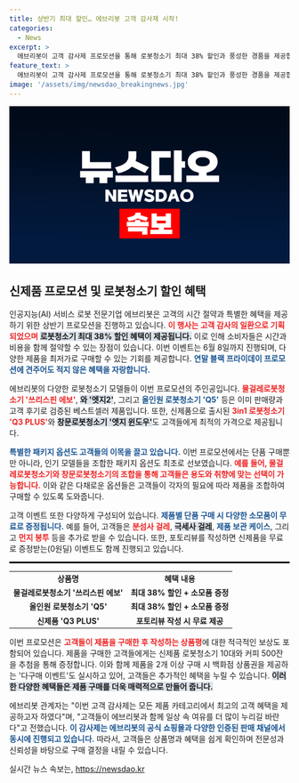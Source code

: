 ```yaml
---
title: 상반기 최대 할인… 에브리봇 고객 감사제 시작!
categories:
  - News
excerpt: >
  에브리봇이 고객 감사제 프로모션을 통해 로봇청소기 최대 38% 할인과 풍성한 경품을 제공합니다. 신제품 출시 소식과 더불어 맞춤형 패키지 옵션도 등장! 놓치지 마세요!
feature_text: >
  에브리봇이 고객 감사제 프로모션을 통해 로봇청소기 최대 38% 할인과 풍성한 경품을 제공합니다. 신제품 출시 소식과 더불어 맞춤형 패키지 옵션도 등장! 놓치지 마세요!
image: '/assets/img/newsdao_breakingnews.jpg'
---
```


<p><img src="/assets/img/newsdao_breakingnews.jpg" alt="koreaapp 속보" /></p>

<h2 data-ke-size="size26">신제품 프로모션 및 로봇청소기 할인 혜택</h2>

<p data-ke-size="size16">인공지능(AI) 서비스 로봇 전문기업 에브리봇은 고객의 시간 절약과 특별한 혜택을 제공하기 위한 상반기 프로모션을 진행하고 있습니다. <b><span style="color: #ee2323;">이 행사는 고객 감사의 일환으로 기획되었으며</span></b> <b><span style="background-color: #21538527;">로봇청소기 최대 38% 할인 혜택이 제공됩니다.</span></b> 이로 인해 소비자들은 시간과 비용을 함께 절약할 수 있는 장점이 있습니다. 이번 이벤트는 6월 8일까지 진행되며, 다양한 제품을 최저가로 구매할 수 있는 기회를 제공합니다. <b><span style="color: #1a5490;">연말 블랙 프라이데이 프로모션에 견주어도 적지 않은 혜택을 자랑합니다.</span></b></p>

<p data-ke-size="size16">에브리봇의 다양한 로봇청소기 모델들이 이번 프로모션의 주인공입니다. <b><span style="color: #ee2323;">물걸레로봇청소기 '쓰리스핀 에보'</span></b>, <b><span style="background-color: #21538527;">와 '엣지2'</span></b>, 그리고 <b><span style="color: #1a5490;">올인원 로봇청소기 'Q5'</span></b> 등은 이미 판매량과 고객 후기로 검증된 베스트셀러 제품입니다. 또한, 신제품으로 출시된 <b><span style="color: #ee2323;">3in1 로봇청소기 'Q3 PLUS'</span></b>와 <b><span style="background-color: #21538527;">창문로봇청소기 '엣지 윈도우'</span></b>도 고객들에게 최적의 가격으로 제공됩니다.</p>

<p><b><span style="color: #1a5490;">특별한 패키지 옵션도 고객들의 이목을 끌고 있습니다.</span></b> 이번 프로모션에서는 단품 구매뿐만 아니라, 인기 모델들을 조합한 패키지 옵션도 최초로 선보였습니다. <b><span style="color: #ee2323;">예를 들어, 물걸레로봇청소기와 창문로봇청소기의 조합을 통해 고객들은 용도와 취향에 맞는 선택이 가능합니다.</span></b> 이와 같은 다채로운 옵션들은 고객들이 각자의 필요에 따라 제품을 조합하여 구매할 수 있도록 도와줍니다.</p></p>

<p data-ke-size="size16">고객 이벤트 또한 다양하게 구성되어 있습니다. <b><span style="color: #1a5490;">제품별 단품 구매 시 다양한 소모품이 무료로 증정됩니다.</span></b> 예를 들어, 고객들은 <b><span style="color: #ee2323;">분섬사 걸레</span></b>, <b><span style="background-color: #21538527;">극세사 걸레</span></b>, <b><span style="color: #1a5490;">제품 보관 케이스</span></b>, 그리고 <b><span style="color: #ee2323;">먼지 봉투</span></b> 등을 추가로 받을 수 있습니다. 또한, 포토리뷰를 작성하면 신제품을 무료로 증정받는(0원딜) 이벤트도 함께 진행되고 있습니다.</p>

<hr style="border: 1px solid #000;" />

<table style="width: 100%;">
    <tr>
        <td style="text-align: center; height: 17px;"><b>상품명</b></td>
        <td style="text-align: center; height: 17px;"><b>혜택 내용</b></td>
    </tr>
    <tr>
        <td style="text-align: center; height: 17px;"><b>물걸레로봇청소기 '쓰리스핀 에보'</b></td>
        <td style="text-align: center; height: 17px;"><b>최대 38% 할인 + 소모품 증정</b></td>
    </tr>
    <tr>
        <td style="text-align: center; height: 17px;"><b>올인원 로봇청소기 'Q5'</b></td>
        <td style="text-align: center; height: 17px;"><b>최대 38% 할인 + 소모품 증정</b></td>
    </tr>
    <tr>
        <td style="text-align: center; height: 17px;"><b>신제품 'Q3 PLUS'</b></td>
        <td style="text-align: center; height: 17px;"><b>포토리뷰 작성 시 무료 제공</b></td>
    </tr>
</table>

<p data-ke-size="size16">이번 프로모션은 <b><span style="color: #ee2323;">고객들이 제품을 구매한 후 작성하는 상품평</span></b>에 대한 적극적인 보상도 포함되어 있습니다. 제품을 구매한 고객들에게는 신제품 로봇청소기 10대와 커피 500잔을 추첨을 통해 증정합니다. 이와 함께 제품을 2개 이상 구매 시 백화점 상품권을 제공하는 '다구매 이벤트'도 실시하고 있어, 고객들은 추가적인 혜택을 누릴 수 있습니다. <b><span style="background-color: #21538527;">이러한 다양한 혜택들은 제품 구매를 더욱 매력적으로 만들어 줍니다.</span></b></p>

<p data-ke-size="size16">에브리봇 관계자는 "이번 고객 감사제는 모든 제품 카테고리에서 최고의 고객 혜택을 제공하고자 하였다"며, "고객들이 에브리봇과 함께 일상 속 여유를 더 많이 누리길 바란다"고 전했습니다. <b><span style="color: #1a5490;">이 감사제는 에브리봇의 공식 쇼핑몰과 다양한 인증된 판매 채널에서 동시에 진행되고 있습니다.</span></b> 따라서, 고객들은 상품명과 혜택을 쉽게 확인하며 전문성과 신뢰성을 바탕으로 구매 결정을 내릴 수 있습니다.</p>
실시간 뉴스 속보는, <a href="https://newsdao.kr" rel="dofollow">https://newsdao.kr</a>


